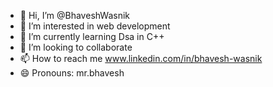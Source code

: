 - 👋 Hi, I’m @BhaveshWasnik
- 👀 I’m interested in web development
- 🌱 I’m currently learning Dsa in C++
- 💞️ I’m looking to collaborate
- 📫 How to reach me www.linkedin.com/in/bhavesh-wasnik
- 😄 Pronouns: mr.bhavesh
  

<!---
BhaveshWasnik/BhaveshWasnik is a ✨ special ✨ repository because its `README.md` (this file) appears on your GitHub profile.
You can click the Pre view link to take a look at your changes.
--->
